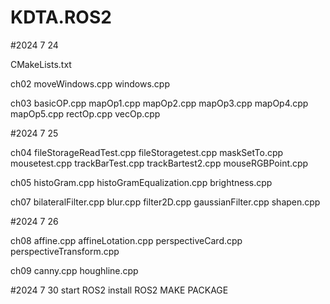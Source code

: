 # KDTA.ROS2


#2024 7 24

CMakeLists.txt 

ch02
moveWindows.cpp
windows.cpp

ch03
basicOP.cpp
mapOp1.cpp
mapOp2.cpp
mapOp3.cpp
mapOp4.cpp
mapOp5.cpp
rectOp.cpp
vecOp.cpp




#2024 7 25

ch04
fileStorageReadTest.cpp
fileStoragetest.cpp
maskSetTo.cpp
mousetest.cpp
trackBarTest.cpp
trackBartest2.cpp
mouseRGBPoint.cpp

ch05
histoGram.cpp
histoGramEqualization.cpp
brightness.cpp

ch07
bilateralFilter.cpp
blur.cpp
filter2D.cpp
gaussianFilter.cpp
shapen.cpp

#2024 7 26

ch08
affine.cpp
affineLotation.cpp
perspectiveCard.cpp
perspectiveTransform.cpp

ch09
canny.cpp
houghline.cpp

#2024 7 30
start ROS2
install ROS2
MAKE PACKAGE